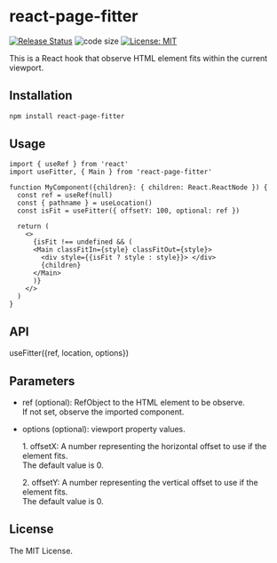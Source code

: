 # react-page-fitter

[![Release Status](https://img.shields.io/github/release/su-pull/react-page-fitter.svg)](https://github.com/su-pull/react-page-fitter/releases/latest)
![code size](https://img.shields.io/github/languages/code-size/su-pull/react-page-fitter)
[![License: MIT](https://img.shields.io/badge/License-MIT-blue.svg)](https://opensource.org/licenses/MIT)

This is a React hook that observe HTML element fits within the current viewport.

## Installation

```sh
npm install react-page-fitter
```

## Usage

```tsx
import { useRef } from 'react'
import useFitter, { Main } from 'react-page-fitter'

function MyComponent({children}: { children: React.ReactNode }) {
  const ref = useRef(null)
  const { pathname } = useLocation()
  const isFit = useFitter({ offsetY: 100, optional: ref })

  return (
    <>
      {isFit !== undefined && (
      <Main classFitIn={style} classFitOut={style}>
        <div style={{isFit ? style : style}}> </div>
        {children}
      </Main>
      )}
    </>
  )
}
```

## API

useFitter({ref, location, options})

## Parameters

- ref (optional): RefObject to the HTML element to be observe.  
  If not set, observe the imported component.

- options (optional): viewport property values.

  1\. offsetX: A number representing the horizontal offset to use if the element fits.  
  The default value is 0.

  2\. offsetY: A number representing the vertical offset to use if the element fits.  
  The default value is 0.

## License

The MIT License.
